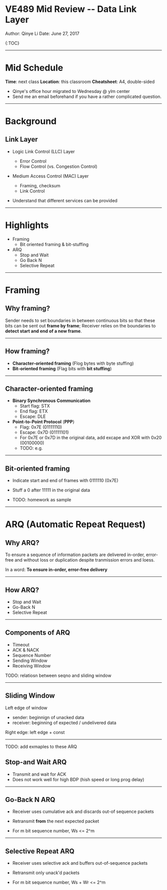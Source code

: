 # VE489 Mid Review -- Data Link Layer

Author: Qinye Li
Date: June 27, 2017

{:TOC}

---

# Mid Schedule

**Time**: next class
**Location**: this classroom
**Cheatsheet**: A4, double-sided


* Qinye's office hour migrated to Wednesday @ ylm center
* Send me an email beforehand if you have a rather complicated question.


---

# Background

## Link Layer
* Logic Link Control (LLC) Layer
	* Error Control
	* Flow Control (vs. Congestion Control)
* Medium Access Control (MAC) Layer
	* Framing, checksum
	* Link Control

* Understand that different services can be provided

---

# Highlights

* Framing
	* Bit oriented framing & bit-stuffing
* ARQ
	* Stop and Wait
	* Go Back N
	* Selective Repeat

---

# Framing

## Why framing?

Sender needs to set boundaries in between continuous bits so that these bits can be sent out **frame by frame**;
Receiver relies on the boundaries to **detect start and end of a new frame**.

---

## How framing?

* **Character-oriented framing** (Flog bytes with byte stuffing)
* **Bit-oriented framing** (Flag bits with **bit stuffing**)

---

## Character-oriented framing
* **Binary Synchronous Communication**
	* Start flag: STX
    * End flag: ETX
    * Escape: DLE
* **Point-to-Point Protocol** (**PPP**)
    * Flag: 0x7E (01111110)
    * Escape: 0x7D (01111101)
    * For 0x7E or 0x7D in the original data, add excape and XOR with 0x20 (00100000)
    * TODO: e.g.
---

## Bit-oriented framing
* Indicate start and end of frames with 0111110 (0x7E)
* Stuff a 0 after 11111 in the original data

* TODO: homework as sample


---

# ARQ (Automatic Repeat Request)

## Why ARQ?

To ensure a sequence of information packets are delivered in-order, error-free and without loss or duplication despite tranmission errors and loess.

In a word: **To ensure in-order, error-free delivery**

---

## How ARQ?

* Stop and Wait
* Go-Back N
* Selective Repeat

---

## Components of ARQ

* Timeout
* ACK & NACK
* Sequence Number
* Sending Window
* Receiving Window

TODO: relatiosn between seqno and sliding window

---

## Sliding Window

Left edge of window

- sender: beginnign of unacked data
- receiver: beginning of expected / undelivered data

Right edge: left edge + const

---

TODO: add exmaples to these ARQ

## Stop-and Wait ARQ

* Transmit and wait for ACK
* Does not work well for high BDP (hish speed or long prog delay)

---

## Go-Back N ARQ

* Receiver uses cumulative ack and discards out-of sequence packets

* Retransmit **from** the next expected packet


* For m bit sequence number, Ws <= 2^m

---

## Selective Repeat ARQ

* Receiver uses selective ack and buffers out-of-sequence packets

* Retransmit only unack'd packets


* For m bit sequence number, Ws + Wr <= 2^m

